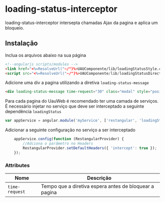 # loading-status-interceptor
loading-status-interceptor intersepta chamadas Ajax da pagina e aplica um bloqueio.

## Instalação

Inclua os arquivos abaixo na sua página
```html
<!--angularjs scripts/modules -->
<link href="<%=ResolveUrl("~/")%>UAUComponente/lib/loadingStatusStyle.css" rel="stylesheet" />
<script src="<%=ResolveUrl("~/")%>UAUComponente/lib/loadingStatusDirective.js"></script>
```


Adicione uma div a pagina utilizando a diretiva `loading-status-message`
```html
<div loading-status-message time-request="30" class="modal" style="position:fixed; display:none;">Aguarde...</div>
```
Para cada pagina do UauWeb é recomendado ter uma camada de serviços. É necessário injetar no serviço que deve ser interceptado a seguinte  dependência `loadingStatus`
```javascript
var appService = angular.module('myService', ['restangular', 'loadingStatus']);
```

Adicionar a seguinte configuração no serviço a ser interceptado
```javascript
    appService.config(function (RestangularProvider) {
        //Adciona o parâmetro no Headers
        RestangularProvider.setDefaultHeaders({ 'intercept': true });
    });
```

### Attributes

| Nome | Descrição |
|---|---|
| `time-request` | Tempo que a diretiva espera antes de bloquear a pagina |
